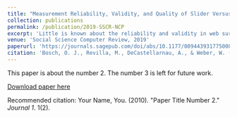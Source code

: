 ```yaml
---
title: "Measurement Reliability, Validity, and Quality of Slider Versus Radio Button Scales in an Online Probability-Based Panel in Norway"
collection: publications
permalink: /publication/2019-SSCR-NCP
excerpt: 'Little is known about the reliability and validity in web surveys, although this is crucial information to evaluate how accurate the results might be and/or to correct for measurement errors. In particular, there are few studies based on probability-based samples for web surveys, looking at web-specific response scales and considering the impact of having smartphone respondents. In this article, we start filling these gaps by estimating the measurement quality of sliders compared to radio button scales controlling for the device respondents used. We conducted therefore two multitrait–multimethod (MTMM) experiments in the Norwegian Citizen Panel (NCP), a probability-based online panel. Overall, we find that if smartphone respondents represent a nonnegligible part of the whole sample, offering the response options in form of a slider or a radio button scale leads to a quite similar measurement quality. This means that sliders could be used more often without harming the data quality. Besides, if there are no smartphone respondents, we find that sliders can also be used, but that the marker should be placed initially in the middle rather than on the left side. However, in practice, there is no need to shift from radio buttons to sliders since the quality is not highly improved by providing sliders'
venue: 'Social Science Computer Review, 2019'
paperurl: 'https://journals.sagepub.com/doi/abs/10.1177/0894439317750089'
citation: 'Bosch, O. J., Revilla, M., DeCastellarnau, A., & Weber, W. (2019). Measurement reliability, validity, and quality of slider versus radio button scales in an online probability-based panel in Norway. Social Science Computer Review, 37(1), 119-132.'
---
```

This paper is about the number 2. The number 3 is left for future work.

[Download paper here](http://academicpages.github.io/files/paper2.pdf)

Recommended citation: Your Name, You. (2010). "Paper Title Number 2." <i>Journal 1</i>. 1(2).
